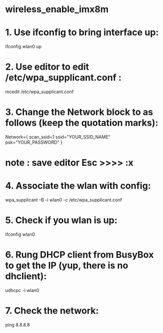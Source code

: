 # wireless_enable_imx8m

# 1. Use ifconfig to bring interface up:

   ifconfig wlan0 up

# 2. Use editor to edit /etc/wpa_supplicant.conf :

   mcedit /etc/wpa_supplicant.conf

# 3. Change the Network block to as follows (keep the quotation marks):

   Network={
      scan_ssid=1
      ssid="YOUR_SSID_NAME"
      psk="YOUR_PASSWORD"
   }
# note : save editor Esc >>>> :x
 

# 4. Associate the wlan with config:
   wpa_supplicant -B -i wlan0 -c /etc/wpa_supplicant.conf

 

# 5. Check if you wlan is up:

   ifconfig wlan0

 

# 6. Rung DHCP client from BusyBox to get the IP (yup, there is no dhclient):
   udhcpc -i wlan0

 

# 7. Check the network:
   ping 8.8.8.8
